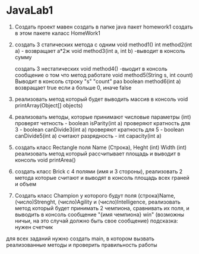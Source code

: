 # JavaLab1

1.  Создать проект мавен
    создать в папке java пакет homework1
    создать в этом пакете каласс HomeWork1

2.  создать 3 статических метода с одним
        void method1()
        int method2(int a) - возвращает а*2ж
        void method3(int a, int b) -выводит в консоль сумму

    создать 3 нестатических
        void method4() -выодит в консоль сообщение о том что метод работате
        void method5(String s, int count) Выводит в консоль строку "s" "count" раз
        boolean method6(int a) возвращает true если а больше 0, иначе false

3. реализовать метод который будет выводить массив в консоль
    void printArray(Object[] objects)

4. реализовать методы, которые принимают числовые параметры (int)
проверят четность -  boolean isParity(int a)
проверяют кратность для 3 - boolean canDivide3(int a)
проверяют кратность для 5 - boolean canDivide5(int a)
считают разрядность - int capacity(int a)

5. создать класс Rectangle
    поля
        Name (Строка),
        Heght (int)
        Width (int)
    реализовать метод который рассчитывает площадь и выводит в консоль
        void printArea()

6. создать класс Brick с 4 полями (имя и 3 стороны), реализовать 2 метода которые считают и выводят в консоль площадь всех граней и объем

7. Создать класс Champion  у которого будут поля (строка)Name, (число)Strenght, (число)Agility и (число)Intelligence,
    реализовать метод который будет принимать 2 чемпиона, сравнивать их поля, и выводить в консоль сообщение "{имя чемпиона} win"
    (возможны ничьи, на это случай должно быть свое сообщение)
    подсказка: нужен счетчик


для всех заданий нужно создать main, в котором вызвать реализованные методы и проверить правильность работы
